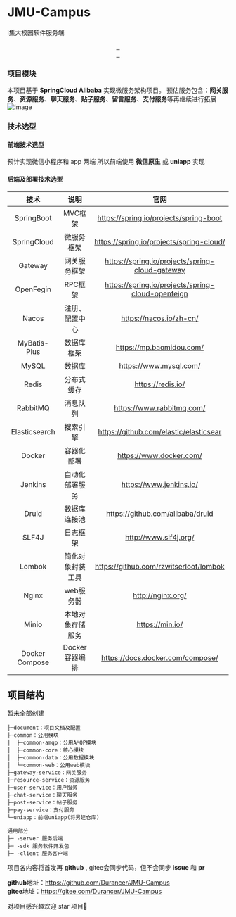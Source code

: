 # JMU-Campus
i集大校园软件服务端

<p align="center">
<a target="_blank" href="https://github.com/stick-i/scblogs">
  <img src="https://img.shields.io/hexpm/l/plug.svg" alt=""/>
  <img src="https://img.shields.io/github/stars/durancer/JMU-campus" alt=""/>
  <img src="https://img.shields.io/github/forks/durancer/JMU-campus" alt=""/>
<br>
  <img src="https://img.shields.io/badge/SpringBoot-2.6.6-green" alt=""/>
  <img src="https://img.shields.io/badge/SpringCloud-2021.0.2-green" alt=""/>
  <img src="https://img.shields.io/badge/SpringCloudAlibaba-2021.0.1.0-green" alt=""/><br>
</a></p>

### 项目模块
本项目基于 **SpringCloud Alibaba** 实现微服务架构项目。
预估服务包含：**网关服务**、**资源服务**、**聊天服务**、**贴子服务**、**留言服务**、**支付服务**等再继续进行拓展
![image](https://user-images.githubusercontent.com/102197880/214082236-c481fa90-1ef7-4aca-82a1-a0816684b36e.png)

### 技术选型
#### 前端技术选型
预计实现微信小程序和 app 两端
所以前端使用 **微信原生** 或 **uniapp** 实现

#### 后端及部署技术选型
|      技术      |       说明       |                       官网                        |
| :------------: | :--------------: | :-----------------------------------------------: |
|   SpringBoot   |     MVC框架      |      https://spring.io/projects/spring-boot       |
|  SpringCloud   |    微服务框架    |     https://spring.io/projects/spring-cloud/      |
|    Gateway     |   网关服务框架   |  https://spring.io/projects/spring-cloud-gateway  |
|   OpenFegin    |     RPC框架      | https://spring.io/projects/spring-cloud-openfeign |
|     Nacos      |  注册、配置中心  |              https://nacos.io/zh-cn/              |
|  MyBatis-Plus  |    数据库框架    |             https://mp.baomidou.com/              |
|     MySQL      |      数据库      |              https://www.mysql.com/               |
|     Redis      |    分布式缓存    |                 https://redis.io/                 |
|    RabbitMQ    |     消息队列     |             https://www.rabbitmq.com/             |
| Elasticsearch  |     搜索引擎     |      https://github.com/elastic/elasticsear       |
|     Docker     |    容器化部署    |              https://www.docker.com/              |
|    Jenkins     |  自动化部署服务  |              https://www.jenkins.io/              |
|     Druid      |   数据库连接池   |         https://github.com/alibaba/druid          |
|     SLF4J      |     日志框架     |               http://www.slf4j.org/               |
|     Lombok     | 简化对象封装工具 |      https://github.com/rzwitserloot/lombok       |
|     Nginx      |    web服务器     |                 http://nginx.org/                 |
|     Minio      | 本地对象存储服务 |                  https://min.io/                  |
| Docker Compose |  Docker容器编排  |         https://docs.docker.com/compose/          |


## 项目结构
暂未全部创建
```
├─document：项目文档及配置
├─common：公用模块
│  ├─common-amqp：公用AMQP模块
│  ├─common-core：核心模块
│  ├─common-data：公用数据模块
│  └─common-web：公用web模块
├─gateway-service：网关服务
├─resource-service：资源服务
├─user-service：用户服务
├─chat-service：聊天服务
├─post-service：帖子服务
├─pay-service：支付服务
└─uniapp：前端uniapp(将另建仓库)

通用部分
├─ -server 服务后端
├─ -sdk 服务软件开发包
├─ -client 服务客户端
```

项目各内容将首发再 **github** , gitee会同步代码，但不会同步 **issue** 和 **pr**

**github**地址：https://github.com/Durancer/JMU-Campus <br>
**gitee**地址：https://gitee.com/Durancer/JMU-Campus

对项目感兴趣欢迎 star 项目🌹
